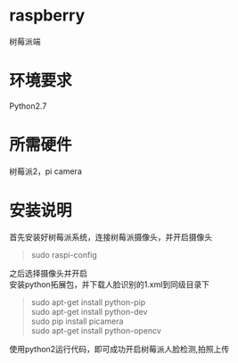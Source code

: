 # raspberry
树莓派端
# 环境要求
Python2.7
# 所需硬件
树莓派2，pi camera

# 安装说明
首先安装好树莓派系统，连接树莓派摄像头，并开启摄像头
> sudo raspi-config  

之后选择摄像头并开启  
安装python拓展包，并下载人脸识别的1.xml到同级目录下

> sudo apt-get install python-pip  
> sudo apt-get install python-dev   
> sudo pip install picamera  
> sudo apt-get install python-opencv  

使用python2运行代码，即可成功开启树莓派人脸检测,拍照上传
